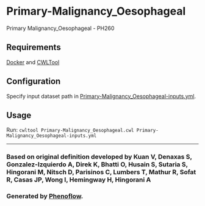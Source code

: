 # Primary-Malignancy_Oesophageal

Primary Malignancy_Oesophageal - PH260

## Requirements

[Docker](https://docs.docker.com/install/) and [CWLTool](https://github.com/common-workflow-language/cwltool#install)

## Configuration

Specify input dataset path in [Primary-Malignancy_Oesophageal-inputs.yml](Primary-Malignancy_Oesophageal-inputs.yml).

## Usage

Run: `cwltool Primary-Malignancy_Oesophageal.cwl Primary-Malignancy_Oesophageal-inputs.yml`

***

### Based on original definition developed by Kuan V, Denaxas S, Gonzalez-Izquierdo A, Direk K, Bhatti O, Husain S, Sutaria S, Hingorani M, Nitsch D, Parisinos C, Lumbers T, Mathur R, Sofat R, Casas JP, Wong I, Hemingway H, Hingorani A
### Generated by [Phenoflow](https://kclhi.org/phenoflow).
